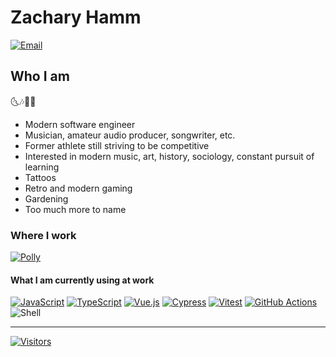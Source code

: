# Zachary Hamm

[![Email](https://img.shields.io/badge/Portfolio-323330?style=for-the-badge&labelColor=EA4335)](https://zacharyhamm.com)

## Who I am

🌜🎶🎵🌛

- Modern software engineer
- Musician, amateur audio producer, songwriter, etc.
- Former athlete still striving to be competitive
- Interested in modern music, art, history, sociology, constant pursuit of learning
- Tattoos
- Retro and modern gaming
- Gardening
- Too much more to name

### Where I work

[![Polly](https://img.shields.io/badge/Polly-Staff%20Software%20Engineer-141414?style=for-the-badge&labelColor=75FDEF)](https://polly.io/)

#### What I am currently using at work

[![JavaScript](https://img.shields.io/badge/JavaScript-323330?style=for-the-badge&logo=javascript&logoColor=F7DF1E)](https://www.javascript.com/)
[![TypeScript](https://img.shields.io/badge/TypeScript-007ACC?style=for-the-badge&logo=typescript&logoColor=F5F5F5)](https://www.typescriptlang.org/)
[![Vue.js](https://img.shields.io/badge/Vue.js-303B5B?style=for-the-badge&logo=vuedotjs&logoColor=5AB484)](https://vuejs.org/)
[![Cypress](https://img.shields.io/badge/Cypress-17202C?style=for-the-badge&logo=cypress&logoColor=F5F5F5)](https://www.cypress.io/)
[![Vitest](https://img.shields.io/badge/Vitest-67901A?style=for-the-badge&logo=vitest&logoColor=FCC026)](https://vitest.dev/)
[![GitHub Actions](https://img.shields.io/badge/GitHub_Actions-black?style=for-the-badge&logo=github)](https://docs.github.com/en/actions)
![Shell](https://img.shields.io/badge/Shell_Script-121011?style=for-the-badge&logo=gnu-bash&logoColor=white)

***

<!--
https://www.visitorbadge.io/
Want to keep track of your visitors?
You can keep track of your total hits and seven day visitor overview on our status page:
https://visitorbadge.io/status?path=https://github.com/hammzj
You can also make use of our API to receive the information if you want to integrate it in your system. The API is available at:
https://api.visitorbadge.io/api/status?path=https://github.com/hammzj - GET
-->

[![Visitors](https://api.visitorbadge.io/api/visitors?path=https%3A%2F%2Fgithub.com%2Fhammzj&label=Visitors&countColor=%23daa520)](https://visitorbadge.io/status?path=https%3A%2F%2Fgithub.com%2Fhammzj)

